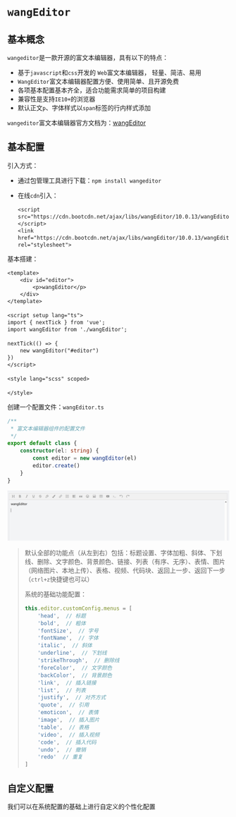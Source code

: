 # `wangEditor`

## 基本概念

`wangeditor`是一款开源的富文本编辑器，具有以下的特点：

- 基于`javascript`和`css`开发的 `Web`富文本编辑器， 轻量、简洁、易用
- `WangEditor`富文本编辑器配置方便、使用简单、且开源免费
- 各项基本配置基本齐全，适合功能需求简单的项目构建
- 兼容性是支持`IE10+`的浏览器
- 默认正文`p`、字体样式以`span`标签的行内样式添加

`wangeditor`富文本编辑器官方文档为：[wangEditor](https://www.wangeditor.com/)



## 基本配置

引入方式：

- 通过包管理工具进行下载：`npm install wangeditor`

- 在线`cdn`引入：

  ```htlm
  <script src="https://cdn.bootcdn.net/ajax/libs/wangEditor/10.0.13/wangEditor.min.js"></script>
  <link href="https://cdn.bootcdn.net/ajax/libs/wangEditor/10.0.13/wangEditor.min.css" rel="stylesheet">
  ```

基本搭建：

```vue
<template>
    <div id="editor">
        <p>wangEditor</p>
    </div>
</template>

<script setup lang="ts">
import { nextTick } from 'vue';
import wangEditor from './wangEditor';

nextTick(() => {
    new wangEditor("#editor")
})
</script>

<style lang="scss" scoped>

</style>
```

创建一个配置文件：`wangEditor.ts`

```ts
/**
 * 富文本编辑器组件的配置文件
 */
export default class {
    constructor(el: string) {
        const editor = new wangEditor(el)
        editor.create()
    }
}
```

![image-20250508102102677](..\images\image-20250508102102677.png)

> 默认全部的功能点（从左到右）包括：标题设置、字体加粗、斜体、下划线、删除、文字颜色、背景颜色、链接、列表（有序、无序）、表情、图片（网络图片、本地上传）、表格、视频、代码块、返回上一步、返回下一步（`ctrl+z`快捷键也可以）
>
> 系统的基础功能配置：
>
> ```ts
> this.editor.customConfig.menus = [
>     'head',  // 标题
>     'bold',  // 粗体
>     'fontSize',  // 字号
>     'fontName',  // 字体
>     'italic',  // 斜体
>     'underline',  // 下划线
>     'strikeThrough',  // 删除线
>     'foreColor',  // 文字颜色
>     'backColor',  // 背景颜色
>     'link',  // 插入链接
>     'list',  // 列表
>     'justify',  // 对齐方式
>     'quote',  // 引用
>     'emoticon',  // 表情
>     'image',  // 插入图片
>     'table',  // 表格
>     'video',  // 插入视频
>     'code',  // 插入代码
>     'undo',  // 撤销
>     'redo'  // 重复
> ]
> ```



## 自定义配置

我们可以在系统配置的基础上进行自定义的个性化配置

